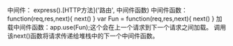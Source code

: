 中间件：
express().[HTTP方法]('路由', 中间件函数)
中间件函数：function(req,res,next){
  next()
}
var Fun = function(req,res,next){
  next()
}
加载中间件函数：app.use(Fun);这个会在上一个请求到下一个请求之间加载。
调用该next()函数将请求传递给堆栈中的下一个中间件函数。